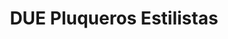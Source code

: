 ---
title: "DUE Pluqueros Estilistas"
url: /roquetas-de-mar/due-pluqueros-estilistas/
shop: peluquería
---